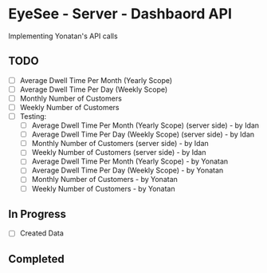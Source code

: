 # EyeSee - Server - Dashbaord API
Implementing Yonatan's API calls

## TODO
- [ ] Average Dwell Time Per Month (Yearly Scope)
- [ ] Average Dwell Time Per Day (Weekly Scope)
- [ ] Monthly Number of Customers
- [ ] Weekly Number of Customers
- [ ] Testing:
    - [ ] Average Dwell Time Per Month (Yearly Scope) (server side) - by Idan 
    - [ ] Average Dwell Time Per Day (Weekly Scope) (server side) - by Idan
    - [ ] Monthly Number of Customers (server side) - by Idan
    - [ ] Weekly Number of Customers (server side) - by Idan
    - [ ] Average Dwell Time Per Month (Yearly Scope) - by Yonatan
    - [ ] Average Dwell Time Per Day (Weekly Scope) - by Yonatan
    - [ ] Monthly Number of Customers - by Yonatan
    - [ ] Weekly Number of Customers - by Yonatan

## In Progress
- [ ] Created Data

## Completed
